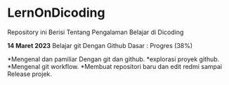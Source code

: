 # LernOnDicoding
Repository ini Berisi Tentang Pengalaman Belajar di Dicoding 

**14 Maret 2023**
Belajar git Dengan Github Dasar : Progres (38%)

  *Mengenal dan pamiliar Dengan git dan github. 
  *explorasi proyek github.
  *Mengenal git workflow. 
  *Membuat repositori baru dan edit redmi sampai Release projek.

